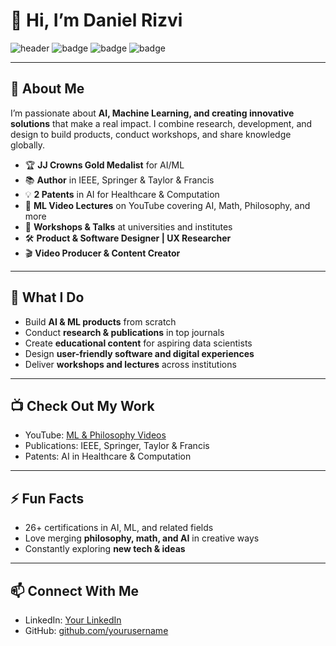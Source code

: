 # 👋 Hi, I’m Daniel Rizvi

![header](https://img.shields.io/badge/Young_Data_Scientist-2024-blue)
![badge](https://img.shields.io/badge/Gold_Medalist-AI_ML-yellow)
![badge](https://img.shields.io/badge/26%2B_Certifications-brightgreen)
![badge](https://img.shields.io/badge/Patents-2-red)

---

## 🔬 About Me
I’m passionate about **AI, Machine Learning, and creating innovative solutions** that make a real impact. I combine research, development, and design to build products, conduct workshops, and share knowledge globally.

- 🏆 **JJ Crowns Gold Medalist** for AI/ML  
- 📚 **Author** in IEEE, Springer & Taylor & Francis  
- 💡 **2 Patents** in AI for Healthcare & Computation  
- 🎥 **ML Video Lectures** on YouTube covering AI, Math, Philosophy, and more  
- 🎤 **Workshops & Talks** at universities and institutes  
- 🛠️ **Product & Software Designer | UX Researcher**  
- 🎬 **Video Producer & Content Creator**  

---

## 🚀 What I Do
- Build **AI & ML products** from scratch  
- Conduct **research & publications** in top journals  
- Create **educational content** for aspiring data scientists  
- Design **user-friendly software and digital experiences**  
- Deliver **workshops and lectures** across institutions  

---

## 📺 Check Out My Work
- YouTube: [ML & Philosophy Videos](https://www.youtube.com/c/yourchannel)  
- Publications: IEEE, Springer, Taylor & Francis  
- Patents: AI in Healthcare & Computation  

---

## ⚡ Fun Facts
- 26+ certifications in AI, ML, and related fields  
- Love merging **philosophy, math, and AI** in creative ways  
- Constantly exploring **new tech & ideas**  

---

## 📫 Connect With Me
- LinkedIn: [Your LinkedIn](https://www.linkedin.com/in/danial-rizvi-531758214/)  
- GitHub: [github.com/yourusername](https://github.com/DanielRizvi)  
